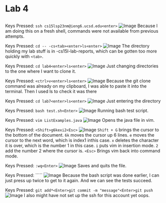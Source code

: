 Lab 4
=====

## 
Keys Pressed:
```ssh cs15lsp23nm@ieng6.ucsd.edu<enter>``` 
![Image](1.png)
Because I am doing this on a fresh shell, commands were not available from previous attempts.

Keys Pressed:
```cd -- -cs<tab><enter>ls<enter>```
![Image](2.png)
The directory holding my lab stuff is in -cs15l-lab-reports, which can be gotten too more quickly with ```<tab>```.

Keys Pressed:
```cd lab4<enter>ls<enter>```
![Image](3.png)
Just changing directories to the one where I want to clone it.

Keys Pressed:
```<ctrl>v<enter>ls<enter>```
![Image](4.png)
Because the  git clone command was already on my clipboard, I was able to paste it into the terminal. Then I used ls to check it was there

Keys Pressed:
```cd lab7<enter>ls<enter>```
![Image](5.png)
Just entering the directory

Keys Pressed:
```bash test.sh<Enter>```
![Image](6.png)
Running bash test script.

Keys Pressed:
```vim ListExamples.java```
![Image](7.png)
Opens the java file in vim.

Keys Pressed:
```<Shift>g6kexi2<Esc>```
![Image](7.png)
```Shift + G``` brings the cursor to the bottom of the document. ```6k``` moves the cursor up 6 lines. ```e``` moves the cursor to the next word, which is index1 inthis case. ```x``` deletes the character it is over, which is the number 1 in this case. ```i``` puts vim in insertion mode. ```2``` add the number 2 where the cursor is. ```<Esc>``` Brings vim back into command mode.

Keys Pressed:
```:wq<Enter>```
![Image](9.png)
Saves and quits the file.

Keys Pressed:
```<up><up><Enter>``
![Image](10.png)
Because the bash script was done earlier, I can just press up twice to get to it again. And we can see the tests succeed.

Keys Pressed:
```git add*<Enter>git commit -m "message"<Enter>git push```
![Image](11.png)
I also might have not set up the ssh for this account yet oops.